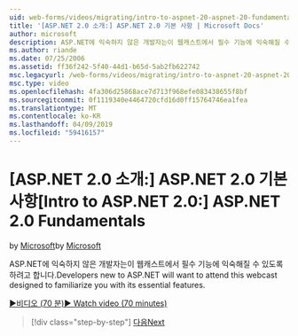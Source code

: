 ```yaml
---
uid: web-forms/videos/migrating/intro-to-aspnet-20-aspnet-20-fundamentals
title: '[ASP.NET 2.0 소개:] ASP.NET 2.0 기본 사항 | Microsoft Docs'
author: microsoft
description: ASP.NET에 익숙하지 않은 개발자는이 웹캐스트에서 필수 기능에 익숙해질 수 있도록 하려고 합니다.
ms.author: riande
ms.date: 07/25/2006
ms.assetid: ff36f242-5f40-44d1-b65d-5ab2fb622742
msc.legacyurl: /web-forms/videos/migrating/intro-to-aspnet-20-aspnet-20-fundamentals
msc.type: video
ms.openlocfilehash: 4fa306d25868ace7d713f968efe083438655f8bf
ms.sourcegitcommit: 0f1119340e4464720cfd16d0ff15764746ea1fea
ms.translationtype: MT
ms.contentlocale: ko-KR
ms.lasthandoff: 04/09/2019
ms.locfileid: "59416157"
---
```

# <a name="intro-to-aspnet-20-aspnet-20-fundamentals"></a><span data-ttu-id="aa2aa-103">[ASP.NET 2.0 소개:] ASP.NET 2.0 기본 사항</span><span class="sxs-lookup"><span data-stu-id="aa2aa-103">[Intro to ASP.NET 2.0:] ASP.NET 2.0 Fundamentals</span></span>

<span data-ttu-id="aa2aa-104">by [Microsoft](https://github.com/microsoft)</span><span class="sxs-lookup"><span data-stu-id="aa2aa-104">by [Microsoft](https://github.com/microsoft)</span></span>

<span data-ttu-id="aa2aa-105">ASP.NET에 익숙하지 않은 개발자는이 웹캐스트에서 필수 기능에 익숙해질 수 있도록 하려고 합니다.</span><span class="sxs-lookup"><span data-stu-id="aa2aa-105">Developers new to ASP.NET will want to attend this webcast designed to familiarize you with its essential features.</span></span>

[<span data-ttu-id="aa2aa-106">&#9654;비디오 (70 분)</span><span class="sxs-lookup"><span data-stu-id="aa2aa-106">&#9654; Watch video (70 minutes)</span></span>](https://channel9.msdn.com/Blogs/ASP-NET-Site-Videos/intro-to-aspnet-20-aspnet-20-fundamentals)

> [!div class="step-by-step"]
> [<span data-ttu-id="aa2aa-107">다음</span><span class="sxs-lookup"><span data-stu-id="aa2aa-107">Next</span></span>](intro-to-aspnet-20-user-interface-elements.md)
